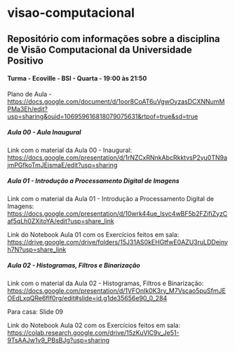 # visao-computacional

## Repositório com informações sobre a disciplina de Visão Computacional da Universidade Positivo

#### Turma - Ecoville - BSI - Quarta - 19:00 às 21:50

Plano de Aula - https://docs.google.com/document/d/1oor8CoAT6uVgwOyzasDCXNNumMPMa3Eh/edit?usp=sharing&ouid=106959616818079075631&rtpof=true&sd=true

##### Aula 00 - Aula Inaugural
Link com o material da Aula 00 - Inaugural:
https://docs.google.com/presentation/d/1rNZCxRNnkAbcRkktvsP2yu0TN9ajmPGfkoTmJEjsmaE/edit?usp=sharing

##### Aula 01 - Introdução a Processamento Digital de Imagens
Link com o material da Aula 01 - Introdução a Processamento Digital de Imagens:
https://docs.google.com/presentation/d/10wrk44ue_lsvc4wBF5b2FZifiZyzCaf5qLh0ZXitoYA/edit?usp=share_link

Link do Notebook Aula 01 com os Exercícios feitos em sala:
https://drive.google.com/drive/folders/15J31AS0kEHGtfwE0AZU3ruLDDejnyh7N?usp=share_link

##### Aula 02 - Histogramas, Filtros e Binarização
Link com o material da Aula 02 - Histogramas, Filtros e Binarização:
https://docs.google.com/presentation/d/1VFOnIk0K3ry_M7Vscao5puSfmJEOEdLxqQRe6flf0rg/edit#slide=id.g1de35656e90_0_284

Para casa: Slide 09

Link do Notebook Aula 02 com os Exercícios feitos em sala:
https://colab.research.google.com/drive/15zKuVlC9v_Je51-9TsAAJw1v9_PBsBJg?usp=sharing





